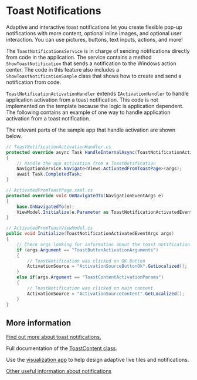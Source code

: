 ﻿# Toast Notifications

Adaptive and interactive toast notifications let you create flexible pop-up notifications with more content, optional inline images, and optional user interaction. You can use pictures, buttons, text inputs, actions, and more!

The `ToastNotificationsService` is in charge of sending notifications directly from code in the application. The service contains a method `ShowToastNotification` that sends a notification to the Windows action center. The code in this feature also includes a `ShowToastNotificationSample` class that shows how to create and send a notification from code.

`ToastNotificationActivationHandler` extends `IActivationHandler` to handle application activation from a toast notification. This code is not implemented on the template because the logic is application dependent. The following contains an example of one way to handle application activation from a toast notification.

The relevant parts of the sample app that handle activation are shown below.

```csharp
// ToastNotificationActivationHandler.cs
protected override async Task HandleInternalAsync(ToastNotificationActivatedEventArgs args)
{
    // Handle the app activation from a ToastNotification
    NavigationService.Navigate<Views.ActivatedFromToastPage>(args);
    await Task.CompletedTask;
}

// ActivatedFromToastPage.xaml.cs
protected override void OnNavigatedTo(NavigationEventArgs e)
{
    base.OnNavigatedTo(e);
    ViewModel.Initialize(e.Parameter as ToastNotificationActivatedEventArgs);
}

// ActivatedFromToastViewModel.cs
public void Initialize(ToastNotificationActivatedEventArgs args)
{
    // Check args looking for information about the toast notification
    if (args.Argument == "ToastButtonActivationArguments")
    {
        // ToastNotification was clicked on OK Button
        ActivationSource = "ActivationSourceButtonOk".GetLocalized();
    }
    else if(args.Argument == "ToastContentActivationParams")
    {
        // ToastNotification was clicked on main content
        ActivationSource = "ActivationSourceContent".GetLocalized();
    }
}
```

## More information

[Find out more about toast notifications.](https://docs.microsoft.com/windows/uwp/controls-and-patterns/tiles-and-notifications-adaptive-interactive-toasts)

Full documentation of the [ToastContent class](https://docs.microsoft.com/dotnet/api/microsoft.toolkit.uwp.notifications.toastcontent).

Use the [visualization app](https://docs.microsoft.com/windows/uwp/controls-and-patterns/tiles-and-notifications-notifications-visualizer) to help design adaptive live tiles and notifications.

[Other useful information about notifications](../notifications.md#other-useful-links-about-notifications)
